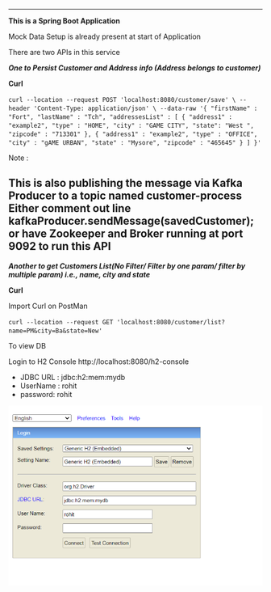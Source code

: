  
--------------------------------------
**This is a Spring Boot Application**

Mock Data Setup is already present at start of Application

There are two APIs in this service

_**One to Persist Customer and Address info (Address belongs to customer)**_

**Curl**

`curl --location --request POST 'localhost:8080/customer/save' \
--header 'Content-Type: application/json' \
--data-raw '{
"firstName" : "Fort",
"lastName" : "Tch",
"addressesList" : [
{
"address1" : "example2",
"type" : "HOME",
"city" : "GAME CITY",
"state": "West ",
"zipcode" : "713301"
},
{
"address1" : "example2",
"type" : "OFFICE",
"city" : "gAME URBAN",
"state" : "Mysore",
"zipcode" : "465645"
}
]
}'
`

Note :

This is also publishing the message via Kafka Producer to a topic named **customer-process**
Either comment out line
**kafkaProducer.sendMessage(savedCustomer);** or have Zookeeper and Broker running at port 9092 to run this API
 -------------------------------------------------------------------------------------------


**_Another to get Customers List(No Filter/ Filter by one param/ filter by multiple param)
i.e., name, city and state_**

**Curl**

Import Curl on PostMan

`curl --location --request GET 'localhost:8080/customer/list?name=PM&city=Ba&state=New'`

To view DB

Login to H2 Console
http://localhost:8080/h2-console

* JDBC URL : jdbc:h2:mem:mydb
* UserName : rohit
* password: rohit

![img.png](img.png)
